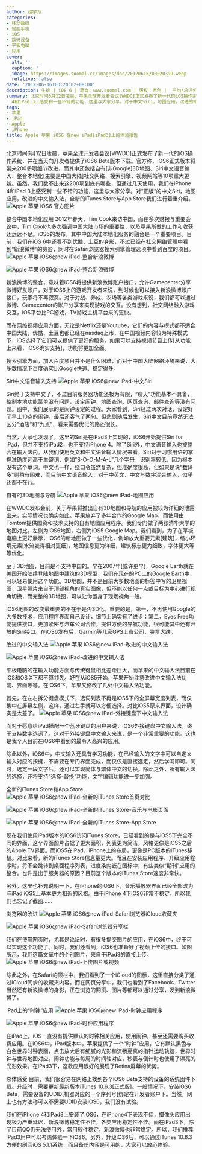 ```yaml
---
author: 赵宇为
categories:
- 移动数码
- 智能手机
- iOS
- 数码设备
- 平板电脑
- 应用
cover:
  alt: ''
  caption: ''
  image: https://images.soomal.cc/images/doc/20120616/00020399.webp
  relative: false
date: '2012-06-16T03:20:02+08:00'
description: 牛排 | iOS 6 | 源自：www.soomal.com | 版权：原创 |  平均/总评分：07.38/59
summary: 北京时间6月12日凌晨，苹果全球开发者会议[WWDC]正式发布了新一代的iOS操作系统，并在当天向开发者提供了iOS6 Beta版本下载。通过几天使用，我们在iPhone
  4和iPad 3上感受到一些不错的功能，这里与大家分享。对于中文Siri，地图应用，改进的中文输入法，全新的iTunes Store与App Store我们进行着重介绍。
tags:
- 苹果
- iPad
- Apple
- iPhone
title: Apple 苹果 iOS6 在new iPad[iPad3]上的体验报告
---
```


北京时间6月12日凌晨，苹果全球开发者会议[WWDC]正式发布了新一代的iOS操作系统，并在当天向开发者提供了iOS6 Beta版本下载。官方称，iOS6正式版本将带来200多项细节改进，而其中还包括自有[非Google]3D地图、Siri中文语音输入、整合本地化[主要是中国大陆]社交网络、搜索引擎、视频网站等10项重大更新。虽然，我们数不出来这200项到底有哪些，但通过几天使用，我们在iPhone 4和iPad 3上感受到一些不错的功能，这里与大家分享。对“正版”的中文Siri，地图应用，改进的中文输入法，全新的iTunes Store与App Store我们进行着重介绍。
![Apple 苹果 iOS6 官方图片](https://images.soomal.cc/images/doc/20120616/00020399.webp)




整合中国本地化应用
2012年春天，Tim Cook来访中国，而在多次财报与重要会议中，Tim Cook也多次强调中国大陆市场的重要性，以及苹果所做的工作和收获还远远不足。iOS6的发布，其中中国大陆本地化服务的融合是一个重要项目。目前，我们在iOS 6中还看不到优酷、土豆的身影，不过已经在社交网络管理中看到“新浪微博”的身影，同时在Safari浏览器搜索引擎管理选项中看到百度的项目。
![Apple 苹果 iOS6@new iPad-整合新浪微博](https://images.soomal.cc/images/doc/20120616/00020386.webp)




![Apple 苹果 iOS6@new iPad-整合新浪微博](https://images.soomal.cc/images/doc/20120616/00020387.webp)




新浪微博的整合，意味着iOS6将提供新浪微博账户接口，允许Gamecenter分享微博好友账户，对于iOS6上的游戏开发者来说，到时候也可以接入新浪微博账户接口，玩家将不再寂寞。对于对战、养成、农场等各类游戏来说，我们都可以通过微博、Gamecenter的账户分享来实现游戏的交互。没有想到，社交网络融入游戏交互，iOS平台比PC游戏，TV游戏主机平台来的更快。

而在网络视频应用方面，无论是Netflix还是Youtube，它们的内容与模式都不适合中国大陆，优酷、土豆也都已经在nasdaq上市，在中国视频内容较为特殊模式下，iOS选择了它们可以提供了更好的服务。如果可以支持视频节目上传[从功能上来看，iOS6确实支持]，功能将更加全面。

搜索引擎方面，加入百度项目并不是什么困难，而对于中国大陆网络环境来说，大多数情况下百度确实比Google快速、稳定得多。

Siri中文语音输入支持
![Apple 苹果 iOS6@new iPad-中文Siri](https://images.soomal.cc/images/doc/20120616/00020388.webp)




Siri终于支持中文了，不过目前服务器功能还极为有限，“聊天”功能基本不具备，控制本地功能菜单没有问题，设定闹钟、地图查询、网页查询、邮件查询等没有问题。图中，我们展示的是闹钟设定的过程。大家看到，Siri经过两次对话，设定好了早上10点的闹钟，最后还客气了两句。但悲剧随后发生，Siri中文目前竟然无法区分“酒店”和“九点”，看来需要优化的路还很长。

当然，大家也发现了，这里的Siri是在iPad3上实现的，iOS6开始提供Siri for iPad，但并不支持iPad2，也不支持iPhone 4。除了Siri外，中文语音输入也被整合在输入法内。从我们使用英文和中文语音输入情况来看，Siri对于习惯用语的掌握准确度远高于生僻词，例如“S-O-O-M-A-L”几个字母，识别率较低，因为根本没有这个单词。中文也一样，绕口令虽然复杂，但准确度很高，但如果是说“数码多”则稍有困难，而目前中文语音输入，对于中英文、中文与数字混合输入，似乎还都不在行。

自有的3D地图与导航
![Apple 苹果 iOS6@new iPad-地图应用](https://images.soomal.cc/images/doc/20120616/00020389.webp)




在WWDC发布会前，关于苹果将推出自有3D地图和导航的应用被较为详细的泄露出来，实际情况也确实如此。苹果放弃了多年合作的Google Map，而使用由Tomtom提供图资和技术支持的自有地图应用程序。我们专门做了两张清华大学的地图对比。左侧为iOS6地图，右侧为iOS5 Google Map。我们看到，为了在平板电脑上更好展示，iOS6的新地图做了一些优化，例如放大重要元素[建筑]，缩小环境元素[水流变得相对更细]，地图信息更为详细，建筑标志更为细致，字体更大等等优化。

至于3D地图，目前是不支持中国的。早在2007年[或许更早]，Google Earth就在美国开始陆续登陆地图中建筑的3D模型，我们在现在的PC上的Google Earth中，可以轻易使用这个功能。3D地图，并不是目前大多数地图的标签中写的卫星视图，卫星照片来自于顶部视角的真实图像，但不能以任何一点或目标为中心进行视角切换，而完整的3D地图，可以让你置身于现场视角一般。

iOS6地图的改变最重要的不在于是否3D化。重要的是，第一，不再使用Google的大多数技术，应用程序界面自己设计，细节上确实有了进步；第二，Eyes Free功能提供接口，更加紧密与汽车公司合作，提供方便的导航功能，很可能其中还有开放的Siri接口。在iOS6发布后，Garmin等几家GPS上市公司，股票大跌。

改进的中文输入法
![Apple 苹果 iOS6@new iPad-改进的中文输入法](https://images.soomal.cc/images/doc/20120616/00020390.webp)




![Apple 苹果 iOS6@new iPad-改进的中文输入法](https://images.soomal.cc/images/doc/20120616/00020391.webp)




平板电脑的在输入功能方面与传统键鼠相比差距巨大，而苹果的中文输入法目前在iOS和OS X下都不算领先。好在从iOS5开始，苹果开始注意改进中文输入法功能、界面等等。在iOS6下，苹果又修改了几处中文输入法功能。

首先，在左右拆分键盘模式下，选词列表不再是iOS5下的全屏幕宽度列表，而仅集中在屏幕左侧，这样，通过左手就可以方便选择。对比iOS5原来界面，设计确实是太差了。
![Apple 苹果 iOS6@new iPad-外接键盘下中文输入法](https://images.soomal.cc/images/doc/20120616/00020392.webp)




而对于愿意给iPad搭配一个蓝牙键盘的用户来说，iOS6外接键盘中文输入法，终于支持数字选词了。这对于外接键盘中文输入来说，是一个非常重要的功能。这也是我个人目前在iOS6中看到的最令人高兴的应用。

除此以外，iOS6中，中文输入还具有学习功能，在已经输入的文字中可以自定义输入对应的按键，不需要在专门界面完成，而仅仅是直接选定，然后学习即可。同时，选定一段文字后，还可以实现简体与繁体中文的切换。除此之外，所有输入法的选择，还将支持“选择-替换”功能，文字编辑功能进一步加强。

全新的iTunes Store和App Store
![Apple 苹果 iOS6@new iPad-全新的iTunes Store首页对比](https://images.soomal.cc/images/doc/20120616/00020393.webp)




![Apple 苹果 iOS6@new iPad-全新的iTunes Store-音乐与电影页面](https://images.soomal.cc/images/doc/20120616/00020394.webp)




![Apple 苹果 iOS6@new iPad-全新的iTunes Store-App Store](https://images.soomal.cc/images/doc/20120616/00020395.webp)




现在我们使用iPad版本的iOS6访问iTunes Store，已经看到的是与iOS5下完全不同的界面，这个界面图片占据了更大面积，列表更为简洁，风格更像是iOS5之后的Apple TV界面。而iOS5在iPad、iPhone上的布局，更像是PC版本的iTunes移植。对比来看，新的iTunes Store信息量更大。而且在安装应用程序、升级应用程序时，将不会跳转到桌面程序列表，进度条内嵌在图标中，有些类似“期刊”应用的整合。也许是出于服务器的原因？目前这个版本的iTunes Store速度非常快。

另外，这里也补充说明一下，在iPhone的iOS6下，音乐播放器界面已经全部改为与iPad iOS5上基本更为相近的风格。由于iPhone 4下iOS6非常不稳定，所以我们也忘记了截图……

浏览器的改进
![Apple 苹果 iOS6@new iPad-Safari浏览器iCloud收藏夹](https://images.soomal.cc/images/doc/20120616/00020396.webp)




![Apple 苹果 iOS6@new iPad-Safari浏览器分享栏](https://images.soomal.cc/images/doc/20120616/00020397.webp)




我们在使用网页时，尤其是论坛时，有很多提交图片的应用，在iOS6中，终于可以实现这个功能了。同时，我们还看到，iOS6也准备好了视频上传的接口。如图所示，我们这篇文章中的个别图片，来自于iPad3的直接上传。
![Apple 苹果 iOS6@new iPad-上传图片或视频](https://images.soomal.cc/images/doc/20120616/00020398.webp)




除此之外，在Safari的顶栏中，我们看到了一个iCloud的图标，这里直接分类了通过iCloud同步的收藏夹内容。而在网页分享中，我们也看到了Facebook、Twitter当然还有新浪微博的身影，正在浏览的网页、图片等都可以通过分享，发到新浪微博了。

iPad上的“时钟”应用
![Apple 苹果 iOS6@new iPad-时钟应用程序](https://images.soomal.cc/images/doc/20120615/00020373.webp)




![Apple 苹果 iOS6@new iPad-时钟应用程序](https://images.soomal.cc/images/doc/20120615/00020385.webp)




在iPad上，iOS一直没有提供默认的时钟相关应用，使用闹钟，甚至还需要购买收费应用。在iOS6中，iPad版本中，苹果提供了一个“时钟”应用，它有默认黑色与白色世界时钟表面，点击放大后有细腻的光影和流畅逼真的指针运动轨迹，世界时钟与世界地图对应。闹钟功能与每周的时间轴对应，秒表与倒计时也使用了漂亮的光影效果。在iPad3下，这款应用很好的展现了Retina屏幕的优势。

总体感受
目前，我们很容易在网络上找到各个iOS6 Beta支持的设备的系统固件下载。升级时，需要更新最新版本iTunes 10.6.3[正式版]。一般情况下，安装iOS6 Beta，需要设备的UDID[机器对应的一个序列号]绑定在开发者账户下。当然，网上也有方法称可以不需要UDID安装iOS6，我们没有试验。

我们在iPhone 4和iPad3上安装了iOS6，在iPhone4下表现不佳，摄像头应用出现极为严重延迟，新浪微博稳定性不佳，各类应用稳定性不佳。而在iPad3下，除了目前QQ仍无法使用外，常用软件稳定，新浪微博也非常稳定。所以，我们推荐iPad3用户可以考虑体验一下iOS6。另外，升级iOS6后，可以通过iTunes 10.6.3方便的刷回iOS 5.1.1系统，而且备份内容是可用的，大家可以放心体验。